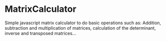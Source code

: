 # MatrixCalculator
Simple javascript matrix calculator to do basic operations such as:
Addition, subtraction and multiplication of matrices, calculation of the determinant, inverse and transposed matrices...


